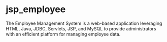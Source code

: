 # jsp_employee
 The Employee Management System is a web-based application leveraging HTML, Java, JDBC, Servlets, JSP,  and MySQL to provide administrators with an efficient platform for managing employee data.
